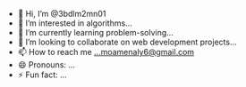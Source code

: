 - 👋 Hi, I’m @3bdlm2mn01
- 👀 I’m interested in algorithms...
- 🌱 I’m currently learning problem-solving...
- 💞️ I’m looking to collaborate on web development projects...
- 📫 How to reach me ...moamenaly6@gmail.com
- 😄 Pronouns: ...
- ⚡ Fun fact: ...

<!---
3bdlm2mn01/3bdlm2mn01 is a ✨ special ✨ repository because its `README.md` (this file) appears on your GitHub profile.
You can click the Preview link to take a look at your changes.
--->
